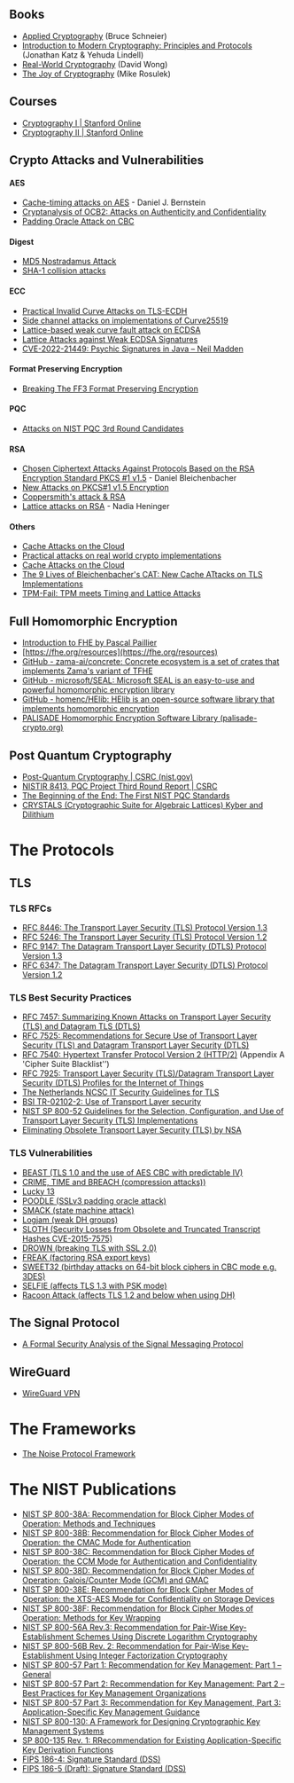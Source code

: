 ## Books
* [Applied Cryptography](https://www.schneier.com/books/applied-cryptography/) (Bruce Schneier)
* [Introduction to Modern Cryptography: Principles and Protocols](https://www.amazon.com/Introduction-Modern-Cryptography-Principles-Protocols/dp/1584885513) (Jonathan Katz & Yehuda Lindell)
* [Real-World Cryptography](https://www.manning.com/books/real-world-cryptography) (David Wong)
* [The Joy of Cryptography](https://joyofcryptography.com/) (Mike Rosulek)

## Courses
* [Cryptography I | Stanford Online](https://online.stanford.edu/courses/soe-y0001-cryptography-i)
* [Cryptography II | Stanford Online](https://online.stanford.edu/courses/soe-y0002-cryptography-ii)

## Crypto Attacks and Vulnerabilities
#### AES
* [Cache-timing attacks on AES](https://cr.yp.to/antiforgery/cachetiming-20050414.pdf) - Daniel J. Bernstein
* [Cryptanalysis of OCB2: Attacks on Authenticity and Confidentiality](https://eprint.iacr.org/2019/311.pdf)
* [Padding Oracle Attack on CBC](https://en.wikipedia.org/wiki/Padding_oracle_attack)
#### Digest
* [MD5 Nostradamus Attack](https://www.win.tue.nl/hashclash/Nostradamus/)
* [SHA-1 collision attacks](https://rwc.iacr.org/2018/Slides/Karpman.pdf)
#### ECC
* [Practical Invalid Curve Attacks on TLS-ECDH](https://owasp.org/www-pdf-archive/Practical_Invalid_Curve_Attacks_on_TLS-ECDH_-_Juraj_Somorovsky.pdf)
* [Side channel attacks on implementations of Curve25519](https://eprint.iacr.org/2017/806.pdf)
* [Lattice-based weak curve fault attack on ECDSA](https://eprint.iacr.org/2021/129.pdf)
* [Lattice Attacks against Weak ECDSA Signatures](https://eprint.iacr.org/2019/023.pdf)
* [CVE-2022-21449: Psychic Signatures in Java – Neil Madden](https://neilmadden.blog/2022/04/19/psychic-signatures-in-java/)
#### Format Preserving Encryption
* [Breaking The FF3 Format Preserving Encryption](https://rwc.iacr.org/2018/Slides/Durak.pdf)
#### PQC
* [Attacks on NIST PQC 3rd Round Candidates](https://iacr.org/submit/files/slides/2021/rwc/rwc2021/22/slides.pdf)
#### RSA
* [Chosen Ciphertext Attacks Against Protocols Based on the RSA Encryption Standard PKCS #1 v1.5](http://archiv.infsec.ethz.ch/education/fs08/secsem/bleichenbacher98.pdf) - Daniel Bleichenbacher
* [New Attacks on PKCS#1 v1.5 Encryption](https://www.iacr.org/archive/eurocrypt2000/1807/18070374-new.pdf)
* [Coppersmith's attack & RSA](https://en.wikipedia.org/wiki/Coppersmith%27s_attack)
* [Lattice attacks on RSA](https://www.cis.upenn.edu/~cis556/lattices.pdf) - Nadia Heninger
#### Others
* [Cache Attacks on the Cloud](https://rwc.iacr.org/2016/Slides/RWCCloudCacheAttacksFinal.pdf)
* [Practical attacks on real world crypto implementations](https://rwc.iacr.org/2016/Slides/somorosky-2016-01-RWC.pdf)
* [Cache Attacks on the Cloud](https://rwc.iacr.org/2016/Slides/RWCCloudCacheAttacksFinal.pdf)
* [The 9 Lives of Bleichenbacher's CAT: New Cache ATtacks on TLS Implementations](https://rwc.iacr.org/2020/slides/Ronen.pdf)
* [TPM-Fail: TPM meets Timing and Lattice Attacks](https://rwc.iacr.org/2020/slides/Moghimi.pdf)

## Full Homomorphic Encryption
* [Introduction to FHE by Pascal Paillier](https://fhe.org/talks/introduction-to-fhe-by-pascal-paillier)
* [https://fhe.org/resources](https://fhe.org/resources)
* [GitHub - zama-ai/concrete: Concrete ecosystem is a set of crates that implements Zama's variant of TFHE](https://github.com/zama-ai/concrete)
* [GitHub - microsoft/SEAL: Microsoft SEAL is an easy-to-use and powerful homomorphic encryption library](https://github.com/microsoft/SEAL)
* [GitHub - homenc/HElib: HElib is an open-source software library that implements homomorphic encryption](https://github.com/HomEnc/HElib)
* [PALISADE Homomorphic Encryption Software Library (palisade-crypto.org)](https://palisade-crypto.org/software-library/)

## Post Quantum Cryptography
* [Post-Quantum Cryptography | CSRC (nist.gov)](https://csrc.nist.gov/Projects/Post-Quantum-Cryptography/Post-Quantum-Cryptography-Standardization)
* [NISTIR 8413, PQC Project Third Round Report | CSRC](https://csrc.nist.gov/publications/detail/nistir/8413/final)
* [The Beginning of the End: The First NIST PQC Standards](https://csrc.nist.gov/csrc/media/Presentations/2022/the-beginning-of-the-end-the-first-nist-pqc-standa/images-media/pkc2022-march2022-moody.pdf)
* [CRYSTALS (Cryptographic Suite for Algebraic Lattices)  Kyber and Dilithium](https://pq-crystals.org/index.shtml)

# The Protocols
## TLS
### TLS RFCs
* [RFC 8446: The Transport Layer Security (TLS) Protocol Version 1.3](https://www.rfc-editor.org/rfc/rfc8446)
* [RFC 5246: The Transport Layer Security (TLS) Protocol Version 1.2](https://www.rfc-editor.org/rfc/rfc5246)
* [RFC 9147: The Datagram Transport Layer Security (DTLS) Protocol Version 1.3](https://www.rfc-editor.org/rfc/rfc9147)
* [RFC 6347: The Datagram Transport Layer Security (DTLS) Protocol Version 1.2](https://www.rfc-editor.org/rfc/rfc9147)
### TLS Best Security Practices
* [RFC 7457: Summarizing Known Attacks on Transport Layer Security (TLS) and Datagram TLS (DTLS)](https://www.rfc-editor.org/rfc/rfc7457)
* [RFC 7525: Recommendations for Secure Use of Transport Layer Security (TLS) and Datagram Transport Layer Security (DTLS)](https://www.rfc-editor.org/rfc/rfc7525)
* [RFC 7540: Hypertext Transfer Protocol Version 2 (HTTP/2)](https://www.rfc-editor.org/rfc/rfc7540) (Appendix A 'Cipher Suite Blacklist'’)
* [RFC 7925: Transport Layer Security (TLS)/Datagram Transport Layer Security (DTLS) Profiles for the Internet of Things](https://www.rfc-editor.org/rfc/rfc7925)
* [The Netherlands NCSC IT Security Guidelines for TLS](https://english.ncsc.nl/publications/publications/2021/january/19/it-security-guidelines-for-transport-layer-security-2.1)
* [BSI TR-02102-2: Use of Transport Layer security](https://www.bsi.bund.de/SharedDocs/Downloads/EN/BSI/Publications/TechGuidelines/TG02102/BSI-TR-02102-2.pdf)
* [NIST SP 800-52 Guidelines for the Selection, Configuration, and Use of Transport Layer Security (TLS) Implementations](https://nvlpubs.nist.gov/nistpubs/SpecialPublications/NIST.SP.800-52r2.pdf)
* [Eliminating Obsolete Transport Layer Security (TLS) by NSA](https://media.defense.gov/2021/Jan/05/2002560140/-1/-1/0/ELIMINATING_OBSOLETE_TLS_UOO197443-20.PDF)

### TLS Vulnerabilities
* [BEAST (TLS 1.0 and the use of AES CBC with predictable IV)](https://en.wikipedia.org/wiki/Transport_Layer_Security)
* [CRIME, TIME and BREACH (compression attacks))](https://en.wikipedia.org/wiki/CRIME)
* [Lucky 13](https://en.wikipedia.org/wiki/Lucky_Thirteen_attack)
* [POODLE (SSLv3 padding oracle attack)](https://en.wikipedia.org/wiki/POODLE)
* [SMACK (state machine attack)](https://mitls.org/pages/attacks/SMACK)
* [Logjam (weak DH groups)](https://en.wikipedia.org/wiki/Logjam_(computer_security))
* [SLOTH (Security Losses from Obsolete and Truncated Transcript Hashes CVE-2015-7575)](https://cve.mitre.org/cgi-bin/cvename.cgi?name=CVE-2015-7575)
* [DROWN (breaking TLS with SSL 2.0)](https://drownattack.com/)
* [FREAK (factoring RSA export keys)](https://en.wikipedia.org/wiki/FREAK)
* [SWEET32 (birthday attacks on 64-bit block ciphers in CBC mode e.g. 3DES)](https://sweet32.info/)
* [SELFIE (affects TLS 1.3 with PSK mode)](https://eprint.iacr.org/2019/347.pdf)
* [Racoon Attack (affects TLS 1.2 and below when using DH)](https://raccoon-attack.com/)
## The Signal Protocol
* [A Formal Security Analysis of the Signal Messaging Protocol](https://eprint.iacr.org/2016/1013.pdf)
## WireGuard
* [WireGuard VPN](https://www.wireguard.com/)
# The Frameworks
* [The Noise Protocol Framework](http://www.noiseprotocol.org/)
# The NIST Publications
* [NIST SP 800-38A: Recommendation for Block Cipher Modes of Operation: Methods and Techniques](https://csrc.nist.gov/publications/detail/sp/800-38a/final)
* [NIST SP 800-38B: Recommendation for Block Cipher Modes of Operation: the CMAC Mode for Authentication](https://csrc.nist.gov/publications/detail/sp/800-38b/final)
* [NIST SP 800-38C: Recommendation for Block Cipher Modes of Operation: the CCM Mode for Authentication and Confidentiality](https://csrc.nist.gov/publications/detail/sp/800-38c/final)
* [NIST SP 800-38D: Recommendation for Block Cipher Modes of Operation: Galois/Counter Mode (GCM) and GMAC](https://csrc.nist.gov/publications/detail/sp/800-38d/final)
* [NIST SP 800-38E: Recommendation for Block Cipher Modes of Operation: the XTS-AES Mode for Confidentiality on Storage Devices](https://csrc.nist.gov/publications/detail/sp/800-38e/final)
* [NIST SP 800-38F: Recommendation for Block Cipher Modes of Operation: Methods for Key Wrapping](https://csrc.nist.gov/publications/detail/sp/800-38f/final)
* [NIST SP 800-56A Rev.3: Recommendation for Pair-Wise Key-Establishment Schemes Using Discrete Logarithm Cryptography](https://csrc.nist.gov/publications/detail/sp/800-56a/rev-3/final)
* [NIST SP 800-56B Rev. 2: Recommendation for Pair-Wise Key-Establishment Using Integer Factorization Cryptography](https://csrc.nist.gov/publications/detail/sp/800-56b/rev-2/final)
* [NIST SP 800-57 Part 1: Recommendation for Key Management: Part 1 – General](https://csrc.nist.gov/publications/detail/sp/800-57-part-1/rev-5/final)
* [NIST SP 800-57 Part 2: Recommendation for Key Management: Part 2 – Best Practices for Key Management Organizations](https://csrc.nist.gov/publications/detail/sp/800-57-part-2/rev-1/final)
* [NIST SP 800-57 Part 3: Recommendation for Key Management, Part 3: Application-Specific Key Management Guidance](https://csrc.nist.gov/publications/detail/sp/800-57-part-3/rev-1/final)
* [NIST SP 800-130: A Framework for Designing Cryptographic Key Management Systems](https://csrc.nist.gov/publications/detail/sp/800-130/final)
* [SP 800-135 Rev. 1: RRecommendation for Existing Application-Specific Key Derivation Functions](https://csrc.nist.gov/publications/detail/sp/800-135/rev-1/final)
* [FIPS 186-4: Signature Standard (DSS)](https://csrc.nist.gov/publications/detail/fips/186/4/final)
* [FIPS 186-5 (Draft): Signature Standard (DSS)](https://csrc.nist.gov/publications/detail/fips/186/5/draft)










